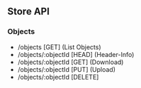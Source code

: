 ﻿## Store API

### Objects
- /objects [GET] (List Objects)
- /objects/:objectId [HEAD] (Header-Info)
- /objects/:objectId [GET] (Download)
- /objects/:objectId [PUT] (Upload)
- /objects/:objectId [DELETE]
